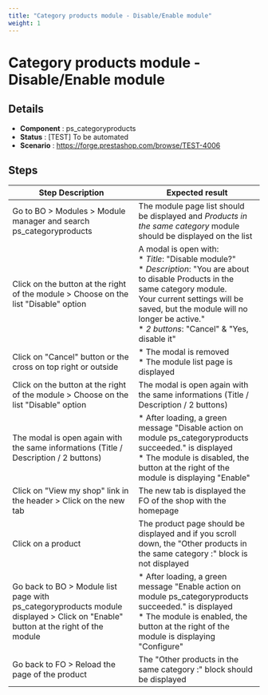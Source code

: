 ```yaml
---
title: "Category products module - Disable/Enable module"
weight: 1
---
```


# Category products module - Disable/Enable module
## Details
* **Component** : ps_categoryproducts
* **Status** : [TEST] To be automated
* **Scenario** : https://forge.prestashop.com/browse/TEST-4006

## Steps
| Step Description | Expected result |
| ----- | ----- |
| Go to BO > Modules > Module manager and search ps_categoryproducts | The module page list should be displayed and *Products in the same category* module should be displayed on the list |
| Click on the button at the right of the module > Choose on the list "Disable" option | A modal is open with:<br> * *Title*: "Disable module?"<br> * *Description*: "You are about to disable Products in the same category module.<br>Your current settings will be saved, but the module will no longer be active."<br> * *2 buttons*: "Cancel" & "Yes, disable it" |
| Click on "Cancel" button or the cross on top right or outside | * The modal is removed<br> * The module list page is displayed |
| Click on the button at the right of the module > Choose on the list "Disable" option | The modal is open again with the same informations (Title / Description / 2 buttons) |
| The modal is open again with the same informations (Title / Description / 2 buttons) | * After loading, a green message "Disable action on module ps_categoryproducts succeeded." is displayed<br> * The module is disabled, the button at the right of the module is displaying "Enable" |
| Click on "View my shop" link in the header > Click on the new tab | The new tab is displayed the FO of the shop with the homepage |
| Click on a product | The product page should be displayed and if you scroll down, the "Other products in the same category :" block is not displayed |
| Go back to BO > Module list page with ps_categoryproducts module displayed > Click on "Enable" button at the right of the module | * After loading, a green message "Enable action on module ps_categoryproducts succeeded." is displayed<br> * The module is enabled, the button at the right of the module is displaying "Configure" |
| Go back to FO > Reload the page of the product | The "Other products in the same category :" block should be displayed |